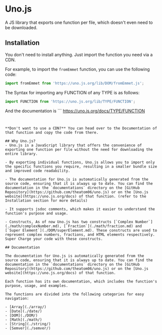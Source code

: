 # Uno.js

A JS library that exports one function per file, which doesn't even need to be downloaded.

## Installation

You don't need to install anything. Just import the function you need via a CDN.

For example, to import the `fromEmmet` function, you can use the following code:

```js
import fromEmmet from 'https://uno.js.org/lib/DOM/fromEmmet.js';
```

The Syntax for importing any FUNCTION of any TYPE is as follows:
```js
import FUNCTION from 'https://uno.js.org/lib/TYPE/FUNCTION';
```

And the documentation is ```
https://uno.js.org/docs/TYPE/FUNCTION
```


**Don't want to use a CDN?** You can head over to the Documentation of that function and copy the code from there. 

## Why Uno.js?
- Uno.js is a JavaScript library that offers the convenience of exporting one function per file without the need for downloading the entire library.

- By exporting individual functions, Uno.js allows you to import only the specific functions you require, resulting in a smaller bundle size and improved code readability.

- The documentation for Uno.js is automatically generated from the source code, ensuring that it is always up to date. You can find the documentation in the `documentations` directory on the [GitHub Repository](https://github.com/theatom06/uno.js) or on the [Uno.js website](https://uno.js.org/docs) of that function. (refer to the Installation section for more details)

- It supports jsdoc comments, which makes it easier to understand the function's purpose and usage.

- Constructs, As of now Uno.js has two constructs [`Complex Number`](./math/complexNumber.md), [`Fraction`](./math/fraction.md) and [`Super Element`](./DOM/superElement.md). These constructs are used to represent complex numbers, fractions, and HTML elements respectively. Super Charge your code with these constructs.

## Documentation

The documentation for Uno.js is automatically generated from the source code, ensuring that it is always up to date. You can find the documentation in the `documentations` directory on the [GitHub Repository](https://github.com/theatom06/uno.js) or on the [Uno.js website](https://uno.js.org/docs) of that function.

Each function has its own documentation, which includes the function's purpose, usage, and examples.

The functions are divided into the following categories for easy navigation:

- [Array](./array/)
- [Date](./date/)
- [DOM](./DOM/)
- [Math](./math/)
- [String](./string/)
- [Semver](./semver/)